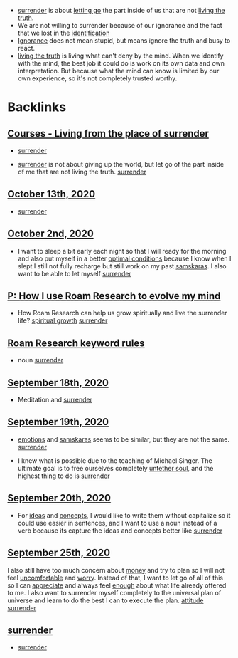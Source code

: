 - [surrender](<surrender.md>) is about [letting go](<letting go.md>) the part inside of us that are not [living the truth](<living the truth.md>).
- We are not willing to surrender because of our ignorance and the fact that we lost in the [identification](<identification.md>)
- [Ignorance](<Ignorance.md>) does not mean stupid, but means ignore the truth and busy to react.
- [living the truth](<living the truth.md>) is living what can't deny by the mind. When we identify with the mind, the best job it could do is work on its own data and own interpretation. But because what the mind can know is limited by our own experience, so it's not completely trusted worthy.

# Backlinks
## [Courses - Living from the place of surrender](<Courses - Living from the place of surrender.md>)
- [surrender](<surrender.md>)

- [surrender](<surrender.md>) is not about giving up the world, but let go of the part inside of me that are not living the truth. [surrender](<surrender.md>)

## [October 13th, 2020](<October 13th, 2020.md>)
- [surrender](<surrender.md>)

## [October 2nd, 2020](<October 2nd, 2020.md>)
- I want to sleep a bit early each night so that I will ready for the morning and also put myself in a better [optimal conditions](<optimal conditions.md>) because I know when I slept I still not fully recharge but still work on my past [samskaras](<samskaras.md>). I also want to be able to let myself [surrender](<surrender.md>)

## [P: How I use Roam Research to evolve my mind](<P: How I use Roam Research to evolve my mind.md>)
- How Roam Research can help us grow spiritually and live the surrender life? [spiritual growth](<spiritual growth.md>) [surrender](<surrender.md>)

## [Roam Research keyword rules](<Roam Research keyword rules.md>)
- noun [surrender](<surrender.md>)

## [September 18th, 2020](<September 18th, 2020.md>)
- Meditation and [surrender](<surrender.md>)

## [September 19th, 2020](<September 19th, 2020.md>)
- [emotions](<emotions.md>) and [samskaras](<samskaras.md>) seems to be similar, but they are not the same. [surrender](<surrender.md>)

- I knew what is possible due to the teaching of Michael Singer. The ultimate goal is to free ourselves completely [untether soul](<untether soul.md>), and the highest thing to do is [surrender](<surrender.md>)

## [September 20th, 2020](<September 20th, 2020.md>)
- For [ideas](<ideas.md>) and [concepts](<concepts.md>), I would like to write them without capitalize so it could use easier in sentences, and I want to use a noun instead of a verb because its capture the ideas and concepts better like [surrender](<surrender.md>)

## [September 25th, 2020](<September 25th, 2020.md>)
I also still have too much concern about [money](<money.md>) and try to plan so I will not feel [uncomfortable](<uncomfortable.md>) and [worry](<worry.md>). Instead of that, I want to let go of all of this so I can [appreciate](<appreciate.md>) and always feel [enough](<enough.md>) about what life already offered to me. I also want to surrender myself completely to the universal plan of universe and learn to do the best I can to execute the plan. [attitude](<attitude.md>) [surrender](<surrender.md>)

## [surrender](<surrender.md>)
- [surrender](<surrender.md>)

